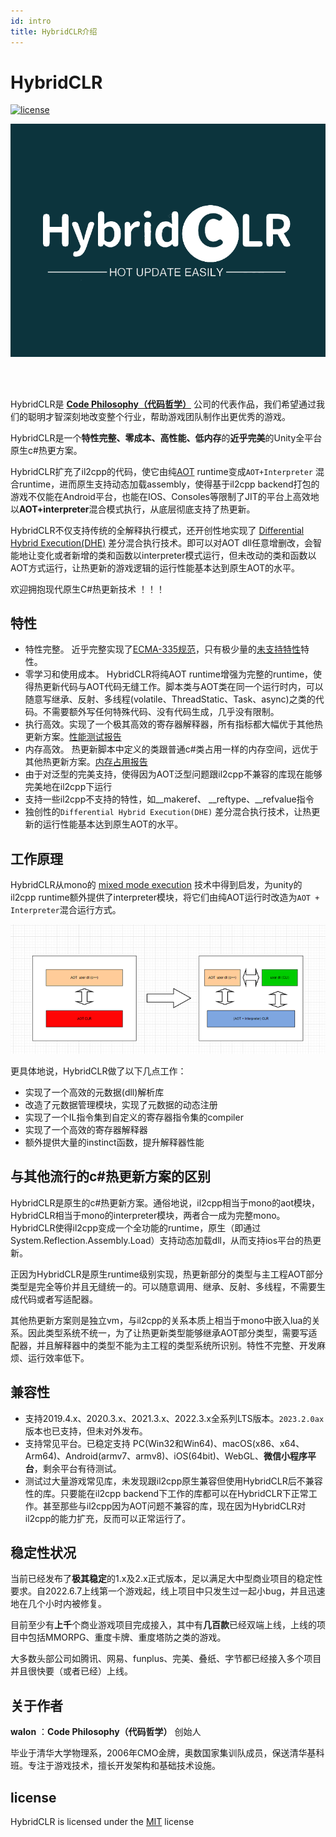 ```yaml
---
id: intro
title: HybridCLR介绍
---
```

# HybridCLR

[![license](http://img.shields.io/badge/license-MIT-blue.svg)](https://github.com/focus-creative-games/hybridclr/blob/main/LICENSE)

![logo](/img/logo.png)

<br/>
<br/>

HybridCLR是 **[Code Philosophy（代码哲学）](https://code-philosophy.com/)** 公司的代表作品，我们希望通过我们的聪明才智深刻地改变整个行业，帮助游戏团队制作出更优秀的游戏。

HybridCLR是一个**特性完整、零成本、高性能、低内存**的**近乎完美**的Unity全平台原生c#热更方案。

HybridCLR扩充了il2cpp的代码，使它由纯[AOT](https://en.wikipedia.org/wiki/Ahead-of-time_compilation) runtime变成`AOT+Interpreter` 混合runtime，进而原生支持动态加载assembly，使得基于il2cpp backend打包的游戏不仅能在Android平台，也能在IOS、Consoles等限制了JIT的平台上高效地以**AOT+interpreter**混合模式执行，从底层彻底支持了热更新。

HybridCLR不仅支持传统的全解释执行模式，还开创性地实现了 [Differential Hybrid Execution(DHE)](advanced/differentialhybridexecution.md) 差分混合执行技术。即可以对AOT dll任意增删改，会智能地让变化或者新增的类和函数以interpreter模式运行，但未改动的类和函数以AOT方式运行，让热更新的游戏逻辑的运行性能基本达到原生AOT的水平。

欢迎拥抱现代原生C#热更新技术 ！！！


## 特性

- 特性完整。 近乎完整实现了[ECMA-335规范](https://www.ecma-international.org/publications-and-standards/standards/ecma-335/)，只有极少量的[未支持特性](/basic/notsupportedfeatures.md)特性。
- 零学习和使用成本。 HybridCLR将纯AOT runtime增强为完整的runtime，使得热更新代码与AOT代码无缝工作。脚本类与AOT类在同一个运行时内，可以随意写继承、反射、多线程(volatile、ThreadStatic、Task、async)之类的代码。不需要额外写任何特殊代码、没有代码生成，几乎没有限制。
- 执行高效。实现了一个极其高效的寄存器解释器，所有指标都大幅优于其他热更新方案。[性能测试报告](/basic/performance.md)
- 内存高效。 热更新脚本中定义的类跟普通c#类占用一样的内存空间，远优于其他热更新方案。[内存占用报告](/basic/memory.md)
- 由于对泛型的完美支持，使得因为AOT泛型问题跟il2cpp不兼容的库现在能够完美地在il2cpp下运行
- 支持一些il2cpp不支持的特性，如__makeref、 __reftype、__refvalue指令
- 独创性的`Differential Hybrid Execution(DHE)` 差分混合执行技术，让热更新的运行性能基本达到原生AOT的水平。

## 工作原理

HybridCLR从mono的 [mixed mode execution](https://www.mono-project.com/news/2017/11/13/mono-interpreter/) 技术中得到启发，为unity的il2cpp runtime额外提供了interpreter模块，将它们由纯AOT运行时改造为`AOT + Interpreter`混合运行方式。

![icon](/img/hybridclr/architecture.png)

更具体地说，HybridCLR做了以下几点工作：

- 实现了一个高效的元数据(dll)解析库
- 改造了元数据管理模块，实现了元数据的动态注册
- 实现了一个IL指令集到自定义的寄存器指令集的compiler
- 实现了一个高效的寄存器解释器
- 额外提供大量的instinct函数，提升解释器性能

## 与其他流行的c#热更新方案的区别

HybridCLR是原生的c#热更新方案。通俗地说，il2cpp相当于mono的aot模块，HybridCLR相当于mono的interpreter模块，两者合一成为完整mono。HybridCLR使得il2cpp变成一个全功能的runtime，原生（即通过System.Reflection.Assembly.Load）支持动态加载dll，从而支持ios平台的热更新。

正因为HybridCLR是原生runtime级别实现，热更新部分的类型与主工程AOT部分类型是完全等价并且无缝统一的。可以随意调用、继承、反射、多线程，不需要生成代码或者写适配器。

其他热更新方案则是独立vm，与il2cpp的关系本质上相当于mono中嵌入lua的关系。因此类型系统不统一，为了让热更新类型能够继承AOT部分类型，需要写适配器，并且解释器中的类型不能为主工程的类型系统所识别。特性不完整、开发麻烦、运行效率低下。

## 兼容性

- 支持2019.4.x、2020.3.x、2021.3.x、2022.3.x全系列LTS版本。`2023.2.0ax`版本也已支持，但未对外发布。
- 支持常见平台。已稳定支持 PC(Win32和Win64)、macOS(x86、x64、Arm64)、Android(armv7、armv8)、iOS(64bit)、WebGL、**微信小程序平台**，剩余平台有待测试。
- 测试过大量游戏常见库，未发现跟il2cpp原生兼容但使用HybridCLR后不兼容性的库。只要能在il2cpp backend下工作的库都可以在HybridCLR下正常工作。甚至那些与il2cpp因为AOT问题不兼容的库，现在因为HybridCLR对il2cpp的能力扩充，反而可以正常运行了。

## 稳定性状况

当前已经发布了**极其稳定**的1.x及2.x正式版本，足以满足大中型商业项目的稳定性要求。自2022.6.7上线第一个游戏起，线上项目中只发生过一起小bug，并且迅速地在几个小时内被修复。

目前至少有**上千**个商业游戏项目完成接入，其中有**几百款**已经双端上线，上线的项目中包括MMORPG、重度卡牌、重度塔防之类的游戏。

大多数头部公司如腾讯、网易、funplus、完美、叠纸、字节都已经接入多个项目并且很快要（或者已经）上线。


## 关于作者

**walon** ：**Code Philosophy（代码哲学）** 创始人

毕业于清华大学物理系，2006年CMO金牌，奥数国家集训队成员，保送清华基科班。专注于游戏技术，擅长开发架构和基础技术设施。

## license

HybridCLR is licensed under the [MIT](https://github.com/focus-creative-games/hybridclr/blob/main/LICENSE) license
